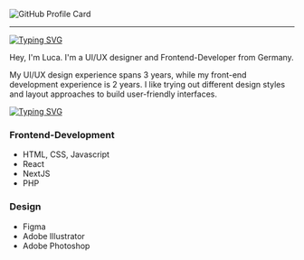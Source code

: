 ![GitHub Profile Card](https://fancy-readme-stats.vercel.app/api?username=Gebuildet&show_icons=true&theme=forest&email=luca@nextfight.net&description=UI/UX%20Designer%20and%20Frontend-Developer&include_all_commits=true)

--- 

[![Typing SVG](https://readme-typing-svg.demolab.com?font=DM+Sans&weight=600&size=32&pause=1000&color=39936F&repeat=false&width=435&lines=About+me)](https://git.io/typing-svg)

Hey, I'm Luca. I'm a UI/UX designer and Frontend-Developer from Germany. 

My UI/UX design experience spans 3 years, while my front-end development experience is 2 years. 
I like trying out different design styles and layout approaches to build user-friendly interfaces.

[![Typing SVG](https://readme-typing-svg.demolab.com?font=DM+Sans&weight=600&size=32&pause=1000&color=39936F&repeat=false&width=435&lines=Technologies)](https://git.io/typing-svg)
### Frontend-Development
- HTML, CSS, Javascript
- React
- NextJS
- PHP

### Design
- Figma
- Adobe Illustrator
- Adobe Photoshop
